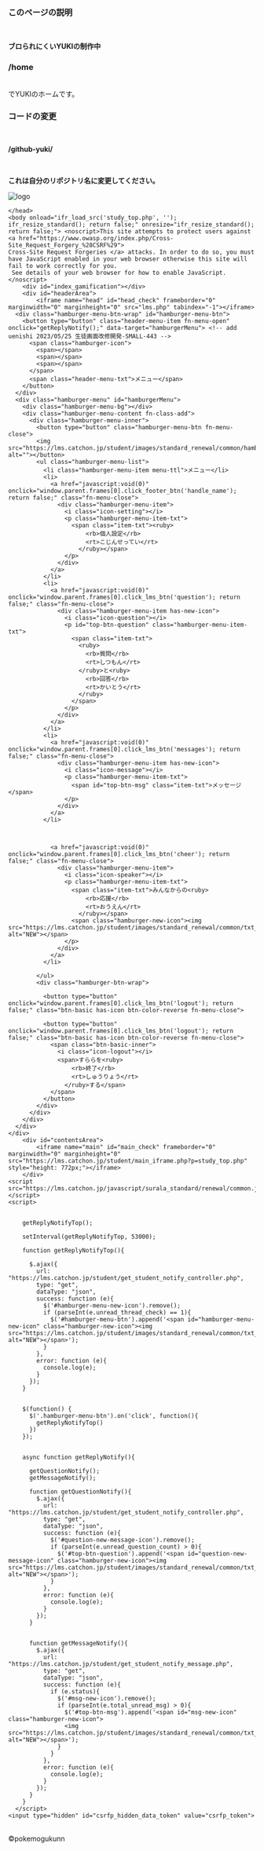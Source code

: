 ### このページの説明
<br>

**ブロられにくいYUKIの制作中**
<br>
### /home  
<br>
でYUKIのホームです。
<br>

### コードの変更
<br>

**/github-yuki/** 

<br>

**これは自分のリポジトリ名に変更してください。**

<a herf="./home"><img src="https://lms.catchon.jp/student/images/button/surala_logo_login.png" alt="logo" algin="center"></a><br>
<html lang="ja" style="--vh: 8.72px;"><head>
		<meta name="robots" content="noindex,nofollow,none,noarchive">
		<meta http-equiv="Content-Type" content="text/html; charset=UTF-8">
		<meta http-equiv="Content-Style-Type" content="text/css">
		<meta name="viewport" content="initial-scale=0.811">
		<title>クリック！自立学習応援プログラム すらら</title>
		<script type="text/javascript" src="https://lms.catchon.jp/javascript/userAgent.js"></script>
		<script type="text/javascript" src="https://lms.catchon.jp/student/javascript/overlay_window.js"></script>
		<script type="text/javascript" src="https://lms.catchon.jp/javascript/lecture.js"></script>
		<script type="text/javascript" src="https://lms.catchon.jp/student/javascript/study.js"></script>
		<script type="text/javascript" src="https://lms.catchon.jp/javascript/keyEventChecker.js"></script>
		<script type="text/javascript" src="https://lms.catchon.jp/student/javascript/mondai_disp_overlay.js"></script>
		<link rel="stylesheet" href="https://lms.catchon.jp/css/student_base.css" type="text/css">
		<!-- <link rel="stylesheet" href="https://lms.catchon.jp/css/student_base_standard.css" type="text/css"> -->
		<link rel="stylesheet" href="https://lms.catchon.jp/teacher/Apl/css/toast.css">
		<script type="text/javascript" src="https://lms.catchon.jp/javascript/jquery-1.7.2.min.js"></script>
		<script type="text/javascript" src="https://lms.catchon.jp/teacher/Apl/javascript/toast.js"></script>
    <!-- common css -->
    <link rel="stylesheet" href="https://lms.catchon.jp/css/surala_standard/renewal/ress.min.css">
    <link rel="stylesheet" href="https://lms.catchon.jp/css/surala_standard/renewal/simplebar.css">
    <link rel="stylesheet" href="https://lms.catchon.jp/css/surala_standard/renewal/myfont.css">
    <link rel="stylesheet" href="https://lms.catchon.jp/css/surala_standard/renewal/compiled.css">
    <!-- /common css -->
    <!-- common js -->
    <script type="text/javascript" src="https://lms.catchon.jp/javascript/surala_standard/renewal/vendor/simplebar.min.js"></script>
    <script type="text/javascript" src="https://lms.catchon.jp/javascript/surala_standard/renewal/vendor/micromodal.min.js"></script>
    <!-- /common js -->
    <link rel="stylesheet" href="https://lms.catchon.jp/css/surala_standard/renewal/standard_renewal_top.css">
    <script type="text/javascript" src="https://lms.catchon.jp/javascript/student_lms.js"></script>
 
	</head>
	<body onload="ifr_load_src('study_top.php', ''); ifr_resize_standard(); return false;" onresize="ifr_resize_standard();  return false;"> <noscript>This site attempts to protect users against <a href="https://www.owasp.org/index.php/Cross-Site_Request_Forgery_%28CSRF%29">
	Cross-Site Request Forgeries </a> attacks. In order to do so, you must have JavaScript enabled in your web browser otherwise this site will fail to work correctly for you.
	 See details of your web browser for how to enable JavaScript.</noscript>
		<div id="index_gamification"></div>
		<div id="headerArea">
			<iframe name="head" id="head_check" frameborder="0" marginwidth="0" marginheight="0" src="lms.php" tabindex="-1"></iframe>
      <div class="hamburger-menu-btn-wrap" id="hamburger-menu-btn">
        <button type="button" class="header-menu-item fn-menu-open" onclick="getReplyNotify();" data-target="hamburgerMenu"> <!-- add uenishi 2023/05/25 生徒画面改修開発-SMALL-443 -->
          <span class="hamburger-icon">
            <span></span>
            <span></span>
            <span></span>
          </span>
          <span class="header-menu-txt">メニュー</span>
        </button>
      </div>
      <div class="hamburger-menu" id="hamburgerMenu">
        <div class="hamburger-menu-bg"></div>
        <div class="hamburger-menu-content fn-class-add">
          <div class="hamburger-menu-inner">
            <button type="button" class="hamburger-menu-btn fn-menu-close">
            <img src="https://lms.catchon.jp/student/images/standard_renewal/common/hamburger_btn.png" alt=""></button>
            <ul class="hamburger-menu-list">
              <li class="hamburger-menu-item menu-ttl">メニュー</li>
              <li>
                <a href="javascript:void(0)" onclick="window.parent.frames[0].click_footer_btn('handle_name'); return false;" class="fn-menu-close">
                  <div class="hamburger-menu-item">
                    <i class="icon-setting"></i>
                    <p class="hamburger-menu-item-txt">
                      <span class="item-txt"><ruby>
                          <rb>個人設定</rb>
                          <rt>こじんせってい</rt>
                        </ruby></span>
                    </p>
                  </div>
                </a>
              </li>
              <li>
                <a href="javascript:void(0)" onclick="window.parent.frames[0].click_lms_btn('question'); return false;" class="fn-menu-close">
                  <div class="hamburger-menu-item has-new-icon">
                    <i class="icon-question"></i>
                    <p id="top-btn-question" class="hamburger-menu-item-txt">
                      <span class="item-txt">
                        <ruby>
                          <rb>質問</rb>
                          <rt>しつもん</rt>
                        </ruby>と<ruby>
                          <rb>回答</rb>
                          <rt>かいとう</rt>
                        </ruby>
                      </span>
                    </p>
                  </div>
                </a>
              </li>
              <li>
                <a href="javascript:void(0)" onclick="window.parent.frames[0].click_lms_btn('messages'); return false;" class="fn-menu-close">
                  <div class="hamburger-menu-item has-new-icon">
                    <i class="icon-message"></i>
                    <p class="hamburger-menu-item-txt">
                      <span id="top-btn-msg" class="item-txt">メッセージ</span>
                    </p>
                  </div>
                </a>
              </li>
              
              
              
                <a href="javascript:void(0)" onclick="window.parent.frames[0].click_lms_btn('cheer'); return false;" class="fn-menu-close">
                  <div class="hamburger-menu-item">
                    <i class="icon-speaker"></i>
                    <p class="hamburger-menu-item-txt">
                      <span class="item-txt">みんなからの<ruby>
                          <rb>応援</rb>
                          <rt>おうえん</rt>
                        </ruby></span>
                      <span class="hamburger-new-icon"><img src="https://lms.catchon.jp/student/images/standard_renewal/common/txt_new.png" alt="NEW"></span>
                    </p>
                  </div>
                </a>
              </li>
            
            </ul>
            <div class="hamburger-btn-wrap">
              
              <button type="button" onclick="window.parent.frames[0].click_lms_btn('logout'); return false;" class="btn-basic has-icon btn-color-reverse fn-menu-close"> 

              <button type="button" onclick="window.parent.frames[0].click_lms_btn('logout'); return false;" class="btn-basic has-icon btn-color-reverse fn-menu-close">
                <span class="btn-basic-inner">
                  <i class="icon-logout"></i>
                  <span>すららを<ruby>
                      <rb>終了</rb>
                      <rt>しゅうりょう</rt>
                    </ruby>する</span>
                </span>
              </button>
            </div>
          </div>
        </div>
      </div>
    </div>
		<div id="contentsArea">
			<iframe name="main" id="main_check" frameborder="0" marginwidth="0" marginheight="0" src="https://lms.catchon.jp/student/main_iframe.php?p=study_top.php" style="height: 772px;"></iframe>
		</div>
    <script src="https://lms.catchon.jp/javascript/surala_standard/renewal/common.js"></script>
    <script>
 
    
        getReplyNotifyTop();
 
        setInterval(getReplyNotifyTop, 53000);
 
        function getReplyNotifyTop(){
 
          $.ajax({
            url: "https://lms.catchon.jp/student/get_student_notify_controller.php",
            type: "get",
            dataType: "json",
            success: function (e){
              $('#hamburger-menu-new-icon').remove();
              if (parseInt(e.unread_thread_check) == 1){
                $('#hamburger-menu-btn').append('<span id="hamburger-menu-new-icon" class="hamburger-new-icon"><img src="https://lms.catchon.jp/student/images/standard_renewal/common/txt_new.png" alt="NEW"></span>');
              }
            },
            error: function (e){
              console.log(e);
            }
          });
        }
 
 
        $(function() {
          $('.hamburger-menu-btn').on('click', function(){
            getReplyNotifyTop()
          })
        });
 
 
        async function getReplyNotify(){
 
          getQuestionNotify();
          getMessageNotify();
 
          function getQuestionNotify(){
            $.ajax({
              url: "https://lms.catchon.jp/student/get_student_notify_controller.php",
              type: "get",
              dataType: "json",
              success: function (e){
                $('#question-new-message-icon').remove();
                if (parseInt(e.unread_question_count) > 0){
                  $('#top-btn-question').append('<span id="question-new-message-icon" class="hamburger-new-icon"><img src="https://lms.catchon.jp/student/images/standard_renewal/common/txt_new.png" alt="NEW"></span>');
                }
              },
              error: function (e){
                console.log(e);
              }
            });
          }
        
 
          function getMessageNotify(){
            $.ajax({
              url: "https://lms.catchon.jp/student/get_student_notify_message.php",
              type: "get",
              dataType: "json",
              success: function (e){
                if (e.status){
                  $('#msg-new-icon').remove();
                  if (parseInt(e.total_unread_msg) > 0){
                    $('#top-btn-msg').append('<span id="msg-new-icon" class="hamburger-new-icon">
                    <img src="https://lms.catchon.jp/student/images/standard_renewal/common/txt_new.png" alt="NEW"></span>');
                  }
                }
              },
              error: function (e){
                console.log(e);
              }
            });
          }
        } 
      </script>
	<input type="hidden" id="csrfp_hidden_data_token" value="csrfp_token">
<input type="hidden" id="csrfp_hidden_data_urls" value="[]">
<script type="text/javascript" src="https://lms.catchon.jp/javascript/csrfprotector.js"></script>
 
<div class="gamification-timeleft" style="display: none;"></div>
<div class="gamification-timeleft" style="display: none;"></div></body>
</html><br>
©︎pokemogukunn
